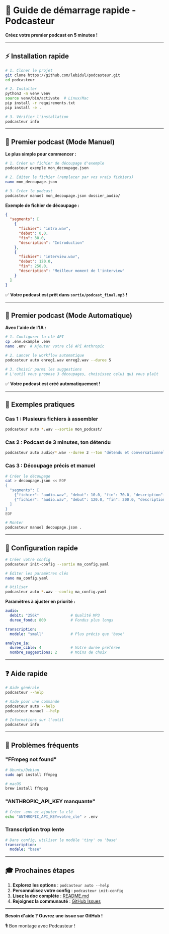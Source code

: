 # 🚀 Guide de démarrage rapide - Podcasteur

**Créez votre premier podcast en 5 minutes !**

---

## ⚡ Installation rapide

```bash
# 1. Cloner le projet
git clone https://github.com/lebidul/podcasteur.git
cd podcasteur

# 2. Installer
python3 -m venv venv
source venv/bin/activate  # Linux/Mac
pip install -r requirements.txt
pip install -e .

# 3. Vérifier l'installation
podcasteur info
```

---

## 🎯 Premier podcast (Mode Manuel)

**Le plus simple pour commencer :**

```bash
# 1. Créer un fichier de découpage d'exemple
podcasteur exemple mon_decoupage.json

# 2. Éditer le fichier (remplacer par vos vrais fichiers)
nano mon_decoupage.json

# 3. Créer le podcast
podcasteur manuel mon_decoupage.json dossier_audio/
```

**Exemple de fichier de découpage :**

```json
{
  "segments": [
    {
      "fichier": "intro.wav",
      "debut": 0.0,
      "fin": 30.0,
      "description": "Introduction"
    },
    {
      "fichier": "interview.wav",
      "debut": 120.0,
      "fin": 250.0,
      "description": "Meilleur moment de l'interview"
    }
  ]
}
```

✅ **Votre podcast est prêt dans `sortie/podcast_final.mp3` !**

---

## 🤖 Premier podcast (Mode Automatique)

**Avec l'aide de l'IA :**

```bash
# 1. Configurer la clé API
cp .env.example .env
nano .env  # Ajouter votre clé API Anthropic

# 2. Lancer le workflow automatique
podcasteur auto enreg1.wav enreg2.wav --duree 5

# 3. Choisir parmi les suggestions
# L'outil vous propose 3 découpages, choisissez celui qui vous plaît
```

✅ **Votre podcast est créé automatiquement !**

---

## 📝 Exemples pratiques

### Cas 1 : Plusieurs fichiers à assembler

```bash
podcasteur auto *.wav --sortie mon_podcast/
```

### Cas 2 : Podcast de 3 minutes, ton détendu

```bash
podcasteur auto audio/*.wav --duree 3 --ton "détendu et conversationnel"
```

### Cas 3 : Découpage précis et manuel

```bash
# Créer le découpage
cat > decoupage.json << EOF
{
  "segments": [
    {"fichier": "audio.wav", "debut": 10.0, "fin": 70.0, "description": "Intro"},
    {"fichier": "audio.wav", "debut": 120.0, "fin": 200.0, "description": "Corps"}
  ]
}
EOF

# Monter
podcasteur manuel decoupage.json .
```

---

## 🔧 Configuration rapide

```bash
# Créer votre config
podcasteur init-config --sortie ma_config.yaml

# Éditer les paramètres clés
nano ma_config.yaml

# Utiliser
podcasteur auto *.wav --config ma_config.yaml
```

**Paramètres à ajuster en priorité :**

```yaml
audio:
  debit: "256k"              # Qualité MP3
  duree_fondu: 800           # Fondus plus longs

transcription:
  modele: "small"            # Plus précis que 'base'

analyse_ia:
  duree_cible: 4             # Votre durée préférée
  nombre_suggestions: 2      # Moins de choix
```

---

## ❓ Aide rapide

```bash
# Aide générale
podcasteur --help

# Aide pour une commande
podcasteur auto --help
podcasteur manuel --help

# Informations sur l'outil
podcasteur info
```

---

## 🐛 Problèmes fréquents

### "FFmpeg not found"
```bash
# Ubuntu/Debian
sudo apt install ffmpeg

# macOS
brew install ffmpeg
```

### "ANTHROPIC_API_KEY manquante"
```bash
# Créer .env et ajouter la clé
echo "ANTHROPIC_API_KEY=votre_cle" > .env
```

### Transcription trop lente
```yaml
# Dans config, utiliser le modèle 'tiny' ou 'base'
transcription:
  modele: "base"
```

---

## 🎓 Prochaines étapes

1. **Explorez les options** : `podcasteur auto --help`
2. **Personnalisez votre config** : `podcasteur init-config`
3. **Lisez la doc complète** : [README.md](README.md)
4. **Rejoignez la communauté** : [GitHub Issues](https://github.com/lebidul/podcasteur/issues)

---

**Besoin d'aide ? Ouvrez une issue sur GitHub !**

🎙️ Bon montage avec Podcasteur !